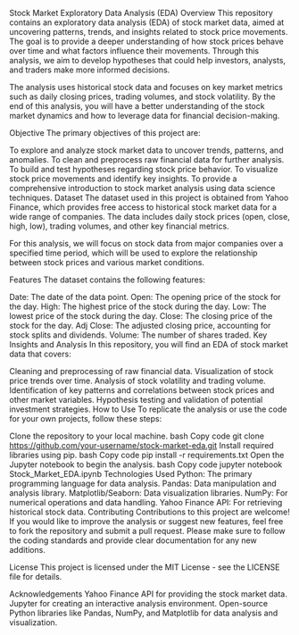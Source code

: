 Stock Market Exploratory Data Analysis (EDA)
Overview
This repository contains an exploratory data analysis (EDA) of stock market data, aimed at uncovering patterns, trends, and insights related to stock price movements. The goal is to provide a deeper understanding of how stock prices behave over time and what factors influence their movements. Through this analysis, we aim to develop hypotheses that could help investors, analysts, and traders make more informed decisions.

The analysis uses historical stock data and focuses on key market metrics such as daily closing prices, trading volumes, and stock volatility. By the end of this analysis, you will have a better understanding of the stock market dynamics and how to leverage data for financial decision-making.

Objective
The primary objectives of this project are:

To explore and analyze stock market data to uncover trends, patterns, and anomalies.
To clean and preprocess raw financial data for further analysis.
To build and test hypotheses regarding stock price behavior.
To visualize stock price movements and identify key insights.
To provide a comprehensive introduction to stock market analysis using data science techniques.
Dataset
The dataset used in this project is obtained from Yahoo Finance, which provides free access to historical stock market data for a wide range of companies. The data includes daily stock prices (open, close, high, low), trading volumes, and other key financial metrics.

For this analysis, we will focus on stock data from major companies over a specified time period, which will be used to explore the relationship between stock prices and various market conditions.

Features
The dataset contains the following features:

Date: The date of the data point.
Open: The opening price of the stock for the day.
High: The highest price of the stock during the day.
Low: The lowest price of the stock during the day.
Close: The closing price of the stock for the day.
Adj Close: The adjusted closing price, accounting for stock splits and dividends.
Volume: The number of shares traded.
Key Insights and Analysis
In this repository, you will find an EDA of stock market data that covers:

Cleaning and preprocessing of raw financial data.
Visualization of stock price trends over time.
Analysis of stock volatility and trading volume.
Identification of key patterns and correlations between stock prices and other market variables.
Hypothesis testing and validation of potential investment strategies.
How to Use
To replicate the analysis or use the code for your own projects, follow these steps:

Clone the repository to your local machine.
bash
Copy code
git clone https://github.com/your-username/stock-market-eda.git
Install required libraries using pip.
bash
Copy code
pip install -r requirements.txt
Open the Jupyter notebook to begin the analysis.
bash
Copy code
jupyter notebook Stock_Market_EDA.ipynb
Technologies Used
Python: The primary programming language for data analysis.
Pandas: Data manipulation and analysis library.
Matplotlib/Seaborn: Data visualization libraries.
NumPy: For numerical operations and data handling.
Yahoo Finance API: For retrieving historical stock data.
Contributing
Contributions to this project are welcome! If you would like to improve the analysis or suggest new features, feel free to fork the repository and submit a pull request. Please make sure to follow the coding standards and provide clear documentation for any new additions.

License
This project is licensed under the MIT License - see the LICENSE file for details.

Acknowledgements
Yahoo Finance API for providing the stock market data.
Jupyter for creating an interactive analysis environment.
Open-source Python libraries like Pandas, NumPy, and Matplotlib for data analysis and visualization.